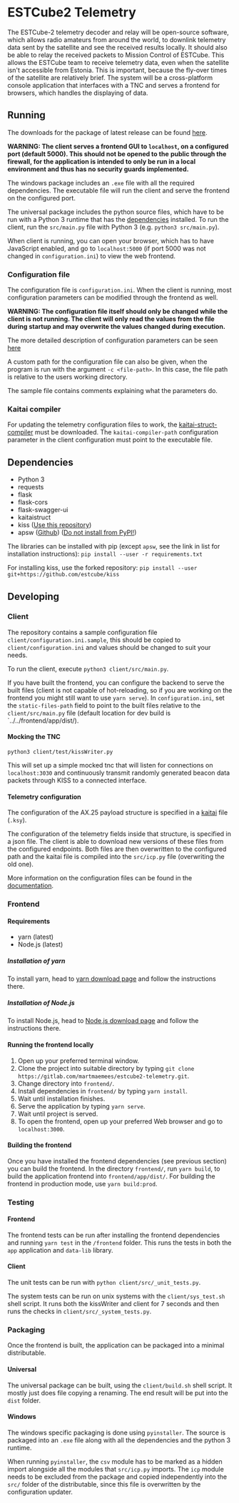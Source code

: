 # ESTCube2 Telemetry

The ESTCube-2 telemetry decoder and relay will be open-source software, which allows radio amateurs
from around the world, to downlink telemetry data sent by the satellite and
see the received results locally. It should also be able to relay the received packets to Mission Control of ESTCube.
This allows the ESTCube team to receive telemetry data, even when the satellite isn't accessible
from Estonia. This is important, because the fly-over times of the satellite are relatively brief.
The system will be a cross-platform console application that interfaces with a TNC and serves a
frontend for browsers, which handles the displaying of data.

## Running

The downloads for the package of latest release can be found [here](https://github.com/estcube/Telemetry-Forwarding-Client/releases).

**WARNING: The client serves a frontend GUI to `localhost`, on a configured port (default 5000). This should not be opened to the**
**public through the firewall, for the application is intended to only be run in a local environment and thus has no security guards implemented.**

The windows package includes an `.exe` file with all the required dependencies.
The executable file will run the client and serve the frontend on the configured port.

The universal package includes the python source files, which have to be run with a Python 3 runtime that has the [dependencies](#dependencies) installed.
To run the client, run the `src/main.py` file with Python 3 (e.g. `python3 src/main.py`).

When client is running, you can open your browser, which has to have JavaScript enabled, and go to `localhost:5000`
(if port 5000 was not changed in `configuration.ini`) to view the web frontend.

### Configuration file

The configuration file is `configuration.ini`. When the client is running, most configuration parameters can be modified through the frontend as well.

**WARNING: The configuration file itself should only be changed while the client is not running. The client will only read the values from the file during startup and may overwrite the values changed during execution.**

The more detailed description of configuration parameters can be seen [here](/doc/configuration.md)

A custom path for the configuration file can also be given, when the program is run with the argument `-c <file-path>`. In this case, the file path is relative to the users working directory.

The sample file contains comments explaining what the parameters do.

### Kaitai compiler

For updating the telemetry configuration files to work, the [kaitai-struct-compiler](http://kaitai.io/) must be downloaded.
The `kaitai-compiler-path` configuration parameter in the client configuration must point to the executable file.

## Dependencies

* Python 3
* requests
* flask
* flask-cors
* flask-swagger-ui
* kaitaistruct
* kiss ([Use this repository](https://github.com/estcube/kiss))
* apsw ([Github](https://github.com/rogerbinns/apsw)) ([Do not install from PyPI!](https://rogerbinns.github.io/apsw/download.html#easy-install-pip-pypi))

The libraries can be installed with pip (except `apsw`, see the link in list for installation instructions): `pip install --user -r requirements.txt`

For installing kiss, use the forked repository: `pip install --user git+https://github.com/estcube/kiss`

## Developing

### Client

The repository contains a sample configuration file `client/configuration.ini.sample`, this should be copied to `client/configuration.ini` and values should be changed to suit your needs.

To run the client, execute `python3 client/src/main.py`.

If you have built the frontend, you can configure the backend to serve the built files (client is not capable of hot-reloading, so if you are working on the frontend you might still want to use `yarn serve`).
In `configuration.ini`, set the `static-files-path` field to point to the built files relative to the `client/src/main.py` file (default location for dev build is `../../frontend/app/dist/).

#### Mocking the TNC

```
python3 client/test/kissWriter.py
```

This will set up a simple mocked tnc that will listen for connections on `localhost:3030` and continuously transmit randomly generated beacon data packets through KISS to a connected interface.

#### Telemetry configuration

The configuration of the AX.25 payload structure is specified in a [kaitai](http://kaitai.io/#what-is-it) file (`.ksy`).

The configuration of the telemetry fields inside that structure, is specified in a json file. The client is able to download
new versions of these files from the configured endpoints. Both files are then overwritten to the configured path and the kaitai
file is compiled into the `src/icp.py` file (overwriting the old one).

More information on the configuration files can be found in the [documentation](/doc/data_conf_spec.md).

### Frontend

#### Requirements

* yarn (latest)
* Node.js (latest)

##### Installation of yarn

To install yarn, head to [yarn download page](https://yarnpkg.com/lang/en/docs/install/) and follow the instructions there.

##### Installation of Node.js

To install Node.js, head to [Node.js download page](https://nodejs.org/en/) and follow the instructions there.

#### Running the frontend locally

1.  Open up your preferred terminal window.
2.  Clone the project into suitable directory by typing `git clone https://gitlab.com/martmaemees/estcube2-telemetry.git`.
3.  Change directory into `frontend/`.
4.  Install dependencies in `frontend/` by typing `yarn install`.
5.  Wait until installation finishes.
6.  Serve the application by typing `yarn serve`.
7.  Wait until project is served.
8.  To open the frontend, open up your preferred Web browser and go to `localhost:3000`.

#### Building the frontend

Once you have installed the frontend dependencies (see previous section) you can build the frontend.
In the directory `frontend/`, run `yarn build`, to build the application frontend into `frontend/app/dist/`.
For building the frontend in production mode, use `yarn build:prod`.

### Testing

#### Frontend

The frontend tests can be run after installing the frontend dependencies and running `yarn test` in the
`/frontend` folder. This runs the tests in both the `app` application and `data-lib` library.

#### Client

The unit tests can be run with `python client/src/_unit_tests.py`.

The system tests can be run on unix systems with the `client/sys_test.sh` shell script. It runs both the kissWriter and
client for 7 seconds and then runs the checks in `client/src/_system_tests.py`.

### Packaging

Once the frontend is built, the application can be packaged into a minimal distributable.

#### Universal

The universal package can be built, using the `client/build.sh` shell script. It mostly just does file copying a renaming.
The end result will be put into the `dist` folder.

#### Windows

The windows specific packaging is done using `pyinstaller`. The source is packaged into an `.exe` file along with
all the dependencies and the python 3 runtime.

When running `pyinstaller`, the `csv` module has to be marked as a hidden import alongside all the modules that
`src/icp.py` imports. The `icp` module needs to be excluded from the package and copied independently into the `src/`
folder of the distributable, since this file is overwritten by the configuration updater.
